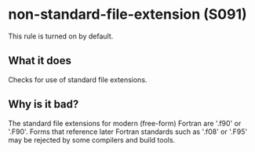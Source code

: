 # non-standard-file-extension (S091)
This rule is turned on by default.

## What it does
Checks for use of standard file extensions.

## Why is it bad?
The standard file extensions for modern (free-form) Fortran are '.f90' or  '.F90'.
Forms that reference later Fortran standards such as '.f08' or '.F95' may be rejected
by some compilers and build tools.